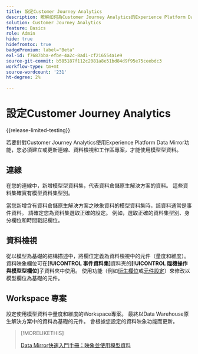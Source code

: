 ```yaml
---
title: 設定Customer Journey Analytics
description: 瞭解如何為Customer Journey Analytics的Experience Platform Data Mirror設定Customer Journey Analytics連線、資料檢視和專案
solution: Customer Journey Analytics
feature: Basics
role: Admin
hide: true
hidefromtoc: true
badgePremium: label="Beta"
exl-id: f7687bba-efbe-4a2c-8ad1-cf216554a1e9
source-git-commit: b585187f112c2081a8e51bd84d9f95e75ceebdc3
workflow-type: tm+mt
source-wordcount: '231'
ht-degree: 2%

---
```


# 設定Customer Journey Analytics

{{release-limited-testing}}

若要針對Customer Journey Analytics使用Experience Platform Data Mirror功能，您必須建立或更新連線、資料檢視和工作區專案，才能使用模型型資料。

## 連線

在您的連線中，新增模型型資料集，代表資料倉儲原生解決方案的資料。 這些資料集確實有模型資料集型別。

當您新增含有資料倉儲原生解決方案之映象資料的模型資料集時，該資料通常是事件資料。 請確定您為資料集選取正確的設定。 例如，選取正確的資料集型別、身分欄位和時間戳記欄位。


## 資料檢視

從以模型為基礎的結構描述中，將欄位定義為資料檢視中的元件（量度和維度）。 資料映象欄位可在&#x200B;**[!UICONTROL 事件資料集]**&#x200B;資料夾的&#x200B;**[!UICONTROL 臨機操作與模型型欄位]**&#x200B;子資料夾中使用。 使用功能（例如[衍生欄位](/help/data-views/derived-fields/derived-fields.md)或[元件設定](/help/data-views/component-settings/overview.md)）來修改以模型欄位為基礎的元件。


## Workspace 專案

設定使用模型資料中量度和維度的Workspace專案。 最終以Data Warehouse原生解決方案中的資料為基礎的元件。 會根據您設定的資料映象功能而更新。

>[!MORELIKETHIS]
>
>[Data Mirror快速入門手冊：映象並使用模型資料](model-based.md)
>
